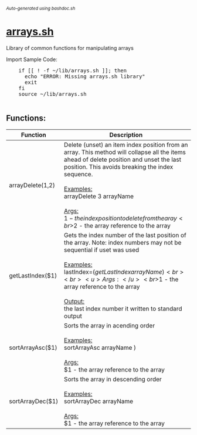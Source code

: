 <small><i>Auto-generated using bashdoc.sh</i></small>
# [arrays.sh](../arrays.sh)

 Library of common functions for manipulating arrays

Import Sample Code:
  <pre>
    if [[ ! -f ~/lib/arrays.sh ]]; then
      echo "ERROR: Missing arrays.sh library"
      exit
    fi
    source ~/lib/arrays.sh
  </pre>


## Functions:
| Function | Description |
|----------|-------------|
| arrayDelete($1,$2) | Delete (unset) an item index position from an array. This method will collapse all the items ahead of delete position and unset the last position. This avoids breaking the index sequence.<br> <br> <u>Examples:</u><br> arrayDelete 3 arrayName  <br><br><u>Args:</u><br>$1 - the index position to delete from the aray <br>$2 - the array reference to the array <br> |
| getLastIndex($1) | Gets the index number of the last position of the array. Note: index numbers may not be sequential if uset was used<br> <br> <u>Examples:</u><br> lastIndex=$( getLastIndex arrayName )  <br><br><u>Args:</u><br>$1 - the array reference to the array <br><br><u>Output:</u><br>the last index number it written to standard output<br> |
| sortArrayAsc($1) | Sorts the array in acending order<br> <br> <u>Examples:</u><br> sortArrayAsc arrayName )  <br><br><u>Args:</u><br>$1 - the array reference to the array <br> |
| sortArrayDec($1) | Sorts the array in descending order<br> <br> <u>Examples:</u><br> sortArrayDec arrayName  <br><br><u>Args:</u><br>$1 - the array reference to the array <br> |
